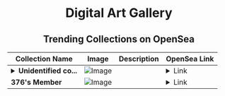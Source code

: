 <div align="center">

# Digital Art Gallery

## Trending Collections on OpenSea

| Collection Name                       | Image                                                                                     | Description                       | OpenSea Link                                                                                          |
|---------------------------------------|-------------------------------------------------------------------------------------------|-----------------------------------|--------------------------------------------------------------------------------------------------------|
| **<details><summary>Unidentified co...</summary>Unidentified contract b50f9782-6b5e-4ec3-a2a5-5e94ed3b4d95</details>** | ![Image](https://i.seadn.io/s/raw/files/0cb4519b9c67610ef1edbfbe66def7c7.webp?w=500&auto=format?w=200&auto=format) |  | <details><summary>Link</summary>[Unidentified contract b50f9782-6b5e-4ec3-a2a5-5e94ed3b4d95](https://opensea.io/collection/unidentified-contract-b50f9782-6b5e-4ec3-a2a5-5e94)</details> |
| **376's Member** | ![Image](https://i.seadn.io/s/raw/files/34916265a4cbe104c8cbceba492b3f99.png?w=500&auto=format?w=200&auto=format) |  | <details><summary>Link</summary>[376's Member](https://opensea.io/collection/376-s-member)</details> |

</div>
